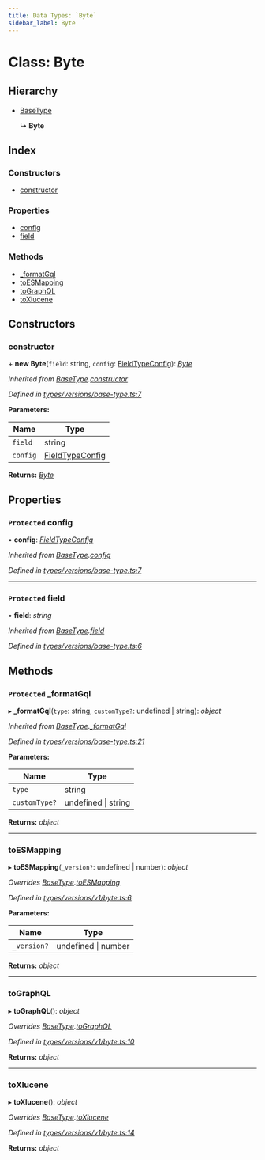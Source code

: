 ```yaml
---
title: Data Types: `Byte`
sidebar_label: Byte
---
```


# Class: Byte

## Hierarchy

* [BaseType](basetype.md)

  ↳ **Byte**

## Index

### Constructors

* [constructor](byte.md#constructor)

### Properties

* [config](byte.md#protected-config)
* [field](byte.md#protected-field)

### Methods

* [_formatGql](byte.md#protected-_formatgql)
* [toESMapping](byte.md#toesmapping)
* [toGraphQL](byte.md#tographql)
* [toXlucene](byte.md#toxlucene)

## Constructors

###  constructor

\+ **new Byte**(`field`: string, `config`: [FieldTypeConfig](../overview.md#fieldtypeconfig)): *[Byte](byte.md)*

*Inherited from [BaseType](basetype.md).[constructor](basetype.md#constructor)*

*Defined in [types/versions/base-type.ts:7](https://github.com/terascope/teraslice/blob/d8feecc03/packages/data-types/src/types/versions/base-type.ts#L7)*

**Parameters:**

Name | Type |
------ | ------ |
`field` | string |
`config` | [FieldTypeConfig](../overview.md#fieldtypeconfig) |

**Returns:** *[Byte](byte.md)*

## Properties

### `Protected` config

• **config**: *[FieldTypeConfig](../overview.md#fieldtypeconfig)*

*Inherited from [BaseType](basetype.md).[config](basetype.md#protected-config)*

*Defined in [types/versions/base-type.ts:7](https://github.com/terascope/teraslice/blob/d8feecc03/packages/data-types/src/types/versions/base-type.ts#L7)*

___

### `Protected` field

• **field**: *string*

*Inherited from [BaseType](basetype.md).[field](basetype.md#protected-field)*

*Defined in [types/versions/base-type.ts:6](https://github.com/terascope/teraslice/blob/d8feecc03/packages/data-types/src/types/versions/base-type.ts#L6)*

## Methods

### `Protected` _formatGql

▸ **_formatGql**(`type`: string, `customType?`: undefined | string): *object*

*Inherited from [BaseType](basetype.md).[_formatGql](basetype.md#protected-_formatgql)*

*Defined in [types/versions/base-type.ts:21](https://github.com/terascope/teraslice/blob/d8feecc03/packages/data-types/src/types/versions/base-type.ts#L21)*

**Parameters:**

Name | Type |
------ | ------ |
`type` | string |
`customType?` | undefined &#124; string |

**Returns:** *object*

___

###  toESMapping

▸ **toESMapping**(`_version?`: undefined | number): *object*

*Overrides [BaseType](basetype.md).[toESMapping](basetype.md#abstract-toesmapping)*

*Defined in [types/versions/v1/byte.ts:6](https://github.com/terascope/teraslice/blob/d8feecc03/packages/data-types/src/types/versions/v1/byte.ts#L6)*

**Parameters:**

Name | Type |
------ | ------ |
`_version?` | undefined &#124; number |

**Returns:** *object*

___

###  toGraphQL

▸ **toGraphQL**(): *object*

*Overrides [BaseType](basetype.md).[toGraphQL](basetype.md#abstract-tographql)*

*Defined in [types/versions/v1/byte.ts:10](https://github.com/terascope/teraslice/blob/d8feecc03/packages/data-types/src/types/versions/v1/byte.ts#L10)*

**Returns:** *object*

___

###  toXlucene

▸ **toXlucene**(): *object*

*Overrides [BaseType](basetype.md).[toXlucene](basetype.md#abstract-toxlucene)*

*Defined in [types/versions/v1/byte.ts:14](https://github.com/terascope/teraslice/blob/d8feecc03/packages/data-types/src/types/versions/v1/byte.ts#L14)*

**Returns:** *object*
